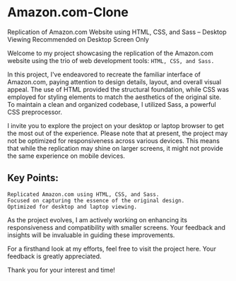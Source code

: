 # Amazon.com-Clone
Replication of Amazon.com Website using HTML, CSS, and Sass – Desktop Viewing Recommended on Desktop Screen Only

Welcome to my project showcasing the replication of the Amazon.com website using the trio of web development tools: ``HTML, CSS, and Sass.``

In this project, I've endeavored to recreate the familiar interface of Amazon.com, paying attention to design details, layout, and overall visual appeal. The use of HTML provided the structural foundation, while CSS was employed for styling elements to match the aesthetics of the original site. To maintain a clean and organized codebase, I utilized Sass, a powerful CSS preprocessor.

I invite you to explore the project on your desktop or laptop browser to get the most out of the experience. Please note that at present, the project may not be optimized for responsiveness across various devices. This means that while the replication may shine on larger screens, it might not provide the same experience on mobile devices.

## Key Points:
```
Replicated Amazon.com using HTML, CSS, and Sass.
Focused on capturing the essence of the original design.
Optimized for desktop and laptop viewing.
```
As the project evolves, I am actively working on enhancing its responsiveness and compatibility with smaller screens. Your feedback and insights will be invaluable in guiding these improvements.

For a firsthand look at my efforts, feel free to visit the project here. Your feedback is greatly appreciated.

Thank you for your interest and time!
